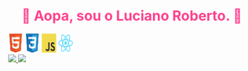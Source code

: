  <h1 align=center style="color:#fe428e;">🎂 Aopa, sou o Luciano Roberto. 🎂</h1>

  <div>
            <img width="30" height="40"
                src="https://raw.githubusercontent.com/devicons/devicon/9f4f5cdb393299a81125eb5127929ea7bfe42889/icons/html5/html5-original.svg"
                alt="html">
            <img width="30" height="40"
                src="https://raw.githubusercontent.com/devicons/devicon/9f4f5cdb393299a81125eb5127929ea7bfe42889/icons/css3/css3-original.svg"
                alt="css">
            <img width="30" height="40"
                src="https://raw.githubusercontent.com/devicons/devicon/9f4f5cdb393299a81125eb5127929ea7bfe42889/icons/javascript/javascript-original.svg"
                alt="js">
            <img width="30" height="40"
                src="https://raw.githubusercontent.com/devicons/devicon/9f4f5cdb393299a81125eb5127929ea7bfe42889/icons/react/react-original.svg"
                alt="react">
    </div>
      <div>
        <a href="https://github.com/anuraghazra/github-readme-stats">
            <img src="https://github-readme-stats.vercel.app/api?username=Luciano749&theme=radical" />
        </a>
        <a href="https://github.com/anuraghazra/github-readme-stats">
            <img height="195px"
                src="https://github-readme-stats.vercel.app/api/top-langs/?username=Luciano749&theme=radical" />
        </a>
    </div>
 
    
    
  

<!--
**Luciano749/Luciano749** is a ✨ _special_ ✨ repository because its `README.md` (this file) appears on your GitHub profile.

Here are some ideas to get you started:

- 🔭 I’m currently working on ...
- 🌱 I’m currently learning ...
- 👯 I’m looking to collaborate on ...
- 🤔 I’m looking for help with ...
- 💬 Ask me about ...
- 📫 How to reach me: ...
- 😄 Pronouns: ...
- ⚡ Fun fact: ...
-->
